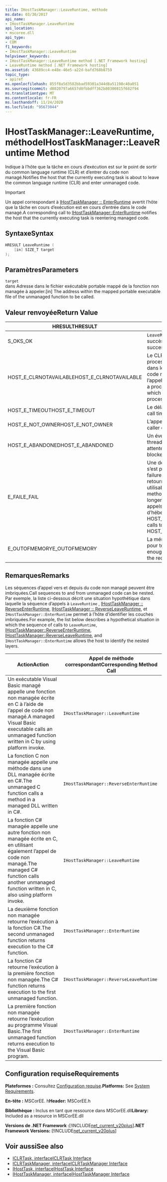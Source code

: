 ```yaml
---
title: IHostTaskManager::LeaveRuntime, méthode
ms.date: 03/30/2017
api_name:
- IHostTaskManager.LeaveRuntime
api_location:
- mscoree.dll
api_type:
- COM
f1_keywords:
- IHostTaskManager::LeaveRuntime
helpviewer_keywords:
- IHostTaskManager::LeaveRuntime method [.NET Framework hosting]
- LeaveRuntime method [.NET Framework hosting]
ms.assetid: 43689cc4-e48e-46e5-a22d-bafd768b8759
topic_type:
- apiref
ms.openlocfilehash: 855f8a5d3582bbad59301a344d8a51198c40a051
ms.sourcegitcommit: d8020797a6657d0fbbdff362b80300815f682f94
ms.translationtype: MT
ms.contentlocale: fr-FR
ms.lasthandoff: 11/24/2020
ms.locfileid: "95673044"
---
```

# <a name="ihosttaskmanagerleaveruntime-method"></a><span data-ttu-id="eeccf-102">IHostTaskManager::LeaveRuntime, méthode</span><span class="sxs-lookup"><span data-stu-id="eeccf-102">IHostTaskManager::LeaveRuntime Method</span></span>

<span data-ttu-id="eeccf-103">Indique à l’hôte que la tâche en cours d’exécution est sur le point de sortir du common language runtime (CLR) et d’entrer du code non managé.</span><span class="sxs-lookup"><span data-stu-id="eeccf-103">Notifies the host that the currently executing task is about to leave the common language runtime (CLR) and enter unmanaged code.</span></span>  
  
> [!IMPORTANT]
> <span data-ttu-id="eeccf-104">Un appel correspondant à [IHostTaskManager :: EnterRuntime](ihosttaskmanager-enterruntime-method.md) avertit l’hôte que la tâche en cours d’exécution est en cours d’entrée dans le code managé.</span><span class="sxs-lookup"><span data-stu-id="eeccf-104">A corresponding call to [IHostTaskManager::EnterRuntime](ihosttaskmanager-enterruntime-method.md) notifies the host that the currently executing task is reentering managed code.</span></span>  
  
## <a name="syntax"></a><span data-ttu-id="eeccf-105">Syntaxe</span><span class="sxs-lookup"><span data-stu-id="eeccf-105">Syntax</span></span>  
  
```cpp  
HRESULT LeaveRuntime (  
    [in] SIZE_T target  
);  
```  
  
## <a name="parameters"></a><span data-ttu-id="eeccf-106">Paramètres</span><span class="sxs-lookup"><span data-stu-id="eeccf-106">Parameters</span></span>  

 `target`  
 <span data-ttu-id="eeccf-107">dans Adresse dans le fichier exécutable portable mappé de la fonction non managée à appeler.</span><span class="sxs-lookup"><span data-stu-id="eeccf-107">[in] The address within the mapped portable executable file of the unmanaged function to be called.</span></span>  
  
## <a name="return-value"></a><span data-ttu-id="eeccf-108">Valeur renvoyée</span><span class="sxs-lookup"><span data-stu-id="eeccf-108">Return Value</span></span>  
  
|<span data-ttu-id="eeccf-109">HRESULT</span><span class="sxs-lookup"><span data-stu-id="eeccf-109">HRESULT</span></span>|<span data-ttu-id="eeccf-110">Description</span><span class="sxs-lookup"><span data-stu-id="eeccf-110">Description</span></span>|  
|-------------|-----------------|  
|<span data-ttu-id="eeccf-111">S_OK</span><span class="sxs-lookup"><span data-stu-id="eeccf-111">S_OK</span></span>|<span data-ttu-id="eeccf-112">`LeaveRuntime` retourné avec succès.</span><span class="sxs-lookup"><span data-stu-id="eeccf-112">`LeaveRuntime` returned successfully.</span></span>|  
|<span data-ttu-id="eeccf-113">HOST_E_CLRNOTAVAILABLE</span><span class="sxs-lookup"><span data-stu-id="eeccf-113">HOST_E_CLRNOTAVAILABLE</span></span>|<span data-ttu-id="eeccf-114">Le CLR n’a pas été chargé dans un processus, ou le CLR est dans un État dans lequel il ne peut pas exécuter de code managé ou traiter correctement l’appel.</span><span class="sxs-lookup"><span data-stu-id="eeccf-114">The CLR has not been loaded into a process, or the CLR is in a state in which it cannot run managed code or process the call successfully.</span></span>|  
|<span data-ttu-id="eeccf-115">HOST_E_TIMEOUT</span><span class="sxs-lookup"><span data-stu-id="eeccf-115">HOST_E_TIMEOUT</span></span>|<span data-ttu-id="eeccf-116">Le délai d’attente de l’appel a expiré.</span><span class="sxs-lookup"><span data-stu-id="eeccf-116">The call timed out.</span></span>|  
|<span data-ttu-id="eeccf-117">HOST_E_NOT_OWNER</span><span class="sxs-lookup"><span data-stu-id="eeccf-117">HOST_E_NOT_OWNER</span></span>|<span data-ttu-id="eeccf-118">L’appelant ne possède pas le verrou.</span><span class="sxs-lookup"><span data-stu-id="eeccf-118">The caller does not own the lock.</span></span>|  
|<span data-ttu-id="eeccf-119">HOST_E_ABANDONED</span><span class="sxs-lookup"><span data-stu-id="eeccf-119">HOST_E_ABANDONED</span></span>|<span data-ttu-id="eeccf-120">Un événement a été annulé alors qu’un thread ou une fibre bloqué était en attente.</span><span class="sxs-lookup"><span data-stu-id="eeccf-120">An event was canceled while a blocked thread or fiber was waiting on it.</span></span>|  
|<span data-ttu-id="eeccf-121">E_FAIL</span><span class="sxs-lookup"><span data-stu-id="eeccf-121">E_FAIL</span></span>|<span data-ttu-id="eeccf-122">Une défaillance catastrophique inconnue s’est produite.</span><span class="sxs-lookup"><span data-stu-id="eeccf-122">An unknown catastrophic failure occurred.</span></span> <span data-ttu-id="eeccf-123">Quand une méthode retourne E_FAIL, le CLR n’est plus utilisable dans le processus.</span><span class="sxs-lookup"><span data-stu-id="eeccf-123">When a method returns E_FAIL, the CLR is no longer usable within the process.</span></span> <span data-ttu-id="eeccf-124">Les appels suivants aux méthodes d’hébergement retournent HOST_E_CLRNOTAVAILABLE.</span><span class="sxs-lookup"><span data-stu-id="eeccf-124">Subsequent calls to hosting methods return HOST_E_CLRNOTAVAILABLE.</span></span>|  
|<span data-ttu-id="eeccf-125">E_OUTOFMEMORY</span><span class="sxs-lookup"><span data-stu-id="eeccf-125">E_OUTOFMEMORY</span></span>|<span data-ttu-id="eeccf-126">La mémoire disponible est insuffisante pour terminer l’allocation demandée.</span><span class="sxs-lookup"><span data-stu-id="eeccf-126">Not enough memory is available to complete the requested allocation.</span></span>|  
  
## <a name="remarks"></a><span data-ttu-id="eeccf-127">Remarques</span><span class="sxs-lookup"><span data-stu-id="eeccf-127">Remarks</span></span>  

 <span data-ttu-id="eeccf-128">Les séquences d’appel vers et depuis du code non managé peuvent être imbriquées.</span><span class="sxs-lookup"><span data-stu-id="eeccf-128">Call sequences to and from unmanaged code can be nested.</span></span> <span data-ttu-id="eeccf-129">Par exemple, la liste ci-dessous décrit une situation hypothétique dans laquelle la séquence d’appels à `LeaveRuntime` , [IHostTaskManager :: ReverseEnterRuntime](ihosttaskmanager-reverseenterruntime-method.md), [IHostTaskManager :: ReverseLeaveRuntime](ihosttaskmanager-reverseleaveruntime-method.md), et `IHostTaskManager::EnterRuntime` permet à l’hôte d’identifier les couches imbriquées.</span><span class="sxs-lookup"><span data-stu-id="eeccf-129">For example, the list below describes a hypothetical situation in which the sequence of calls to `LeaveRuntime`, [IHostTaskManager::ReverseEnterRuntime](ihosttaskmanager-reverseenterruntime-method.md), [IHostTaskManager::ReverseLeaveRuntime](ihosttaskmanager-reverseleaveruntime-method.md), and `IHostTaskManager::EnterRuntime` allows the host to identify the nested layers.</span></span>  
  
|<span data-ttu-id="eeccf-130">Action</span><span class="sxs-lookup"><span data-stu-id="eeccf-130">Action</span></span>|<span data-ttu-id="eeccf-131">Appel de méthode correspondant</span><span class="sxs-lookup"><span data-stu-id="eeccf-131">Corresponding Method Call</span></span>|  
|------------|-------------------------------|  
|<span data-ttu-id="eeccf-132">Un exécutable Visual Basic managé appelle une fonction non managée écrite en C à l’aide de l’appel de code non managé.</span><span class="sxs-lookup"><span data-stu-id="eeccf-132">A managed Visual Basic executable calls an unmanaged function written in C by using platform invoke.</span></span>|`IHostTaskManager::LeaveRuntime`|  
|<span data-ttu-id="eeccf-133">La fonction C non managée appelle une méthode dans une DLL managée écrite en C#.</span><span class="sxs-lookup"><span data-stu-id="eeccf-133">The unmanaged C function calls a method in a managed DLL written in C#.</span></span>|`IHostTaskManager::ReverseEnterRuntime`|  
|<span data-ttu-id="eeccf-134">La fonction C# managée appelle une autre fonction non managée écrite en C, en utilisant également l’appel de code non managé.</span><span class="sxs-lookup"><span data-stu-id="eeccf-134">The managed C# function calls another unmanaged function written in C, also using platform invoke.</span></span>|`IHostTaskManager::LeaveRuntime`|  
|<span data-ttu-id="eeccf-135">La deuxième fonction non managée retourne l’exécution à la fonction C#.</span><span class="sxs-lookup"><span data-stu-id="eeccf-135">The second unmanaged function returns execution to the C# function.</span></span>|`IHostTaskManager::EnterRuntime`|  
|<span data-ttu-id="eeccf-136">La fonction C# retourne l’exécution à la première fonction non managée.</span><span class="sxs-lookup"><span data-stu-id="eeccf-136">The C# function returns execution to the first unmanaged function.</span></span>|`IHostTaskManager::ReverseLeaveRuntime`|  
|<span data-ttu-id="eeccf-137">La première fonction non managée retourne l’exécution au programme Visual Basic.</span><span class="sxs-lookup"><span data-stu-id="eeccf-137">The first unmanaged function returns execution to the Visual Basic program.</span></span>|`IHostTaskManager::EnterRuntime`|  
  
## <a name="requirements"></a><span data-ttu-id="eeccf-138">Configuration requise</span><span class="sxs-lookup"><span data-stu-id="eeccf-138">Requirements</span></span>  

 <span data-ttu-id="eeccf-139">**Plateformes :** Consultez [Configuration requise](../../get-started/system-requirements.md).</span><span class="sxs-lookup"><span data-stu-id="eeccf-139">**Platforms:** See [System Requirements](../../get-started/system-requirements.md).</span></span>  
  
 <span data-ttu-id="eeccf-140">**En-tête :** MSCorEE. h</span><span class="sxs-lookup"><span data-stu-id="eeccf-140">**Header:** MSCorEE.h</span></span>  
  
 <span data-ttu-id="eeccf-141">**Bibliothèque :** Inclus en tant que ressource dans MSCorEE.dll</span><span class="sxs-lookup"><span data-stu-id="eeccf-141">**Library:** Included as a resource in MSCorEE.dll</span></span>  
  
 <span data-ttu-id="eeccf-142">**Versions de .NET Framework :**[!INCLUDE[net_current_v20plus](../../../../includes/net-current-v20plus-md.md)]</span><span class="sxs-lookup"><span data-stu-id="eeccf-142">**.NET Framework Versions:** [!INCLUDE[net_current_v20plus](../../../../includes/net-current-v20plus-md.md)]</span></span>  
  
## <a name="see-also"></a><span data-ttu-id="eeccf-143">Voir aussi</span><span class="sxs-lookup"><span data-stu-id="eeccf-143">See also</span></span>

- [<span data-ttu-id="eeccf-144">ICLRTask, interface</span><span class="sxs-lookup"><span data-stu-id="eeccf-144">ICLRTask Interface</span></span>](iclrtask-interface.md)
- [<span data-ttu-id="eeccf-145">ICLRTaskManager, interface</span><span class="sxs-lookup"><span data-stu-id="eeccf-145">ICLRTaskManager Interface</span></span>](iclrtaskmanager-interface.md)
- [<span data-ttu-id="eeccf-146">IHostTask, interface</span><span class="sxs-lookup"><span data-stu-id="eeccf-146">IHostTask Interface</span></span>](ihosttask-interface.md)
- [<span data-ttu-id="eeccf-147">IHostTaskManager, interface</span><span class="sxs-lookup"><span data-stu-id="eeccf-147">IHostTaskManager Interface</span></span>](ihosttaskmanager-interface.md)

